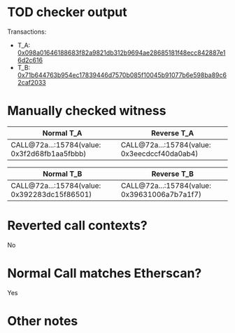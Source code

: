 # TOD checker output

Transactions:
- T_A: [0x098a01646188683f82a9821db312b9694ae28685181f48ecc842887e16d2c616](https://etherscan.io/tx/0x098a01646188683f82a9821db312b9694ae28685181f48ecc842887e16d2c616)
- T_B: [0x71b644763b954ec17839446d7570b085f10045b91077b6e598ba89c62caf2033](https://etherscan.io/tx/0x71b644763b954ec17839446d7570b085f10045b91077b6e598ba89c62caf2033)


# Manually checked witness


| Normal T_A                                   | Reverse T_A                                  |
|----------------------------------------------|----------------------------------------------|
| CALL@72a...:15784(value: 0x3f2d68fb1aa5fbbb) | CALL@72a...:15784(value: 0x3eecdccf40da0ab4) |

| Normal T_B                                   | Reverse T_B                                  |
|----------------------------------------------|----------------------------------------------|
| CALL@72a...:15784(value: 0x392283dc15f86501) | CALL@72a...:15784(value: 0x39631006a7b7a1f7) |


# Reverted call contexts?

No

# Normal Call matches Etherscan?

Yes

# Other notes
